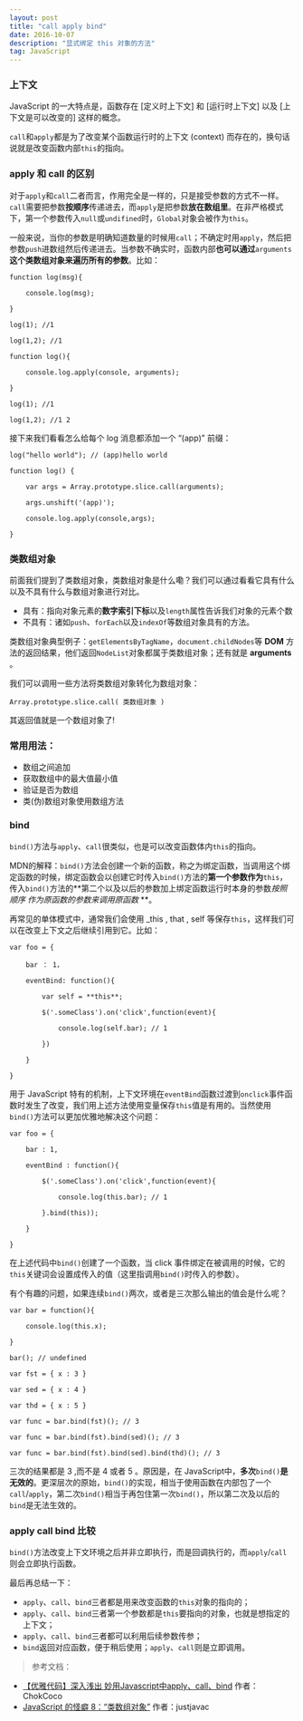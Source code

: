 ```yaml
---
layout: post
title: "call apply bind"
date: 2016-10-07
description: "显式绑定 this 对象的方法"
tag: JavaScript
---
```


### 上下文
JavaScript 的一大特点是，函数存在 [定义时上下文] 和 [运行时上下文] 以及 [上下文是可以改变的] 这样的概念。

`call`和`apply`都是为了改变某个函数运行时的上下文 (context) 而存在的，换句话说就是改变函数内部`this`的指向。

### apply 和 call 的区别
对于`apply`和`call`二者而言，作用完全是一样的，只是接受参数的方式不一样。`call`需要把参数**按顺序**传递进去，而`apply`是把参数**放在数组里**。在非严格模式下，第一个参数传入`null`或`undifined`时，`Global`对象会被作为`this`。

一般来说，当你的参数是明确知道数量的时候用`call`；不确定时用`apply`，然后把参数`push`进数组然后传递进去。当参数不确实时，函数内部**也可以通过**`arguments`**这个类数组对象来遍历所有的参数**。比如：
```
function log(msg){

    console.log(msg);

}

log(1); //1

log(1,2); //1
```


```
function log(){

    console.log.apply(console, arguments);

}

log(1); //1

log(1,2); //1 2
```
接下来我们看看怎么给每个 log 消息都添加一个 “(app)” 前缀：
```
log("hello world"); // (app)hello world

function log() {

    var args = Array.prototype.slice.call(arguments);
    
    args.unshift('(app)');
    
    console.log.apply(console,args);

}
```
### 类数组对象
前面我们提到了类数组对象，类数组对象是什么嘞？我们可以通过看看它具有什么以及不具有什么与数组对象进行对比。
-	具有：指向对象元素的**数字索引下标**以及`length`属性告诉我们对象的元素个数
-	不具有：诸如`push`、`forEach`以及`indexOf`等数组对象具有的方法。

类数组对象典型例子：`getElementsByTagName`，`document.childNodes`等 **DOM** 方法的返回结果，他们返回`NodeList`对象都属于类数组对象；还有就是 **arguments** 。

我们可以调用一些方法将类数组对象转化为数组对象：
```
Array.prototype.slice.call( 类数组对象 )
```
其返回值就是一个数组对象了!
### 常用用法：
-	数组之间追加
-	获取数组中的最大值最小值
-	验证是否为数组
-	类(伪)数组对象使用数组方法

### bind
`bind()`方法与`apply`、`call`很类似，也是可以改变函数体内`this`的指向。

MDN的解释：`bind()`方法会创建一个新的函数，称之为绑定函数，当调用这个绑定函数的时候，绑定函数会以创建它时传入`bind()`方法的**第一个参数作为**`this`，传入`bind()`方法的**第二个以及以后的参数加上绑定函数运行时本身的参数*按照顺序 *作为原函数的参数来*调用原函数* **。

再常见的单体模式中，通常我们会使用 _this , that , self 等保存`this`，这样我们可以在改变上下文之后继续引用到它。比如：
```
var foo = {

    bar ： 1，
    
    eventBind: function(){
    
    	var self = **this**;
        
        $('.someClass').on('click',function(event){
        
        	console.log(self.bar); // 1
        
        })
    
    }

}
```
用于 JavaScript 特有的机制，上下文环境在`eventBind`函数过渡到`onclick`事件函数时发生了改变，我们用上述方法使用变量保存`this`值是有用的。当然使用`bind()`方法可以更加优雅地解决这个问题：
```
var foo = {

    bar : 1,
    
    eventBind : function(){
    
    	$('.someClass').on('click',function(event){
        
        	console.log(this.bar); // 1
        
        }.bind(this));
    
    }

}
```
在上述代码中`bind()`创建了一个函数，当 click 事件绑定在被调用的时候，它的`this`关键词会设置成传入的值（这里指调用`bind()`时传入的参数）。

有个有趣的问题，如果连续`bind()`两次，或者是三次那么输出的值会是什么呢？
```
var bar = function(){

    console.log(this.x);

}

bar(); // undefined

var fst = { x : 3 }

var sed = { x : 4 }

var thd = { x : 5 }

var func = bar.bind(fst)(); // 3

var func = bar.bind(fst).bind(sed)(); // 3

var func = bar.bind(fst).bind(sed).bind(thd)(); // 3
```
三次的结果都是 3 ,而不是 4 或者 5 。原因是，在 JavaScript中，**多次**`bind()`**是无效的**。更深层次的原始，`bind()`的实现，相当于使用函数在内部包了一个 `call`/`apply`，第二次`bind()`相当于再包住第一次`bind()`，所以第二次及以后的`bind`是无法生效的。
### apply call bind 比较
`bind()`方法改变上下文环境之后并非立即执行，而是回调执行的，而`apply`/`call`则会立即执行函数。

最后再总结一下：
-	`apply`、`call`、`bind`三者都是用来改变函数的`this`对象的指向的；
-	`apply`、`call`、`bind`三者第一个参数都是`this`要指向的对象，也就是想指定的上下文；
-	`apply`、`call`、`bind`三者都可以利用后续参数传参；
-	`bind`返回对应函数，便于稍后使用；`apply`、`call`则是立即调用。

> 参考文档：
-	[【优雅代码】深入浅出 妙用Javascript中apply、call、bind](http://web.jobbole.com/83642/) 作者：ChokCoco
-	[JavaScript 的怪癖 8：“类数组对象”](https://github.com/justjavac/12-javascript-quirks/blob/master/cn/8-array-like-objects.md) 作者：justjavac
